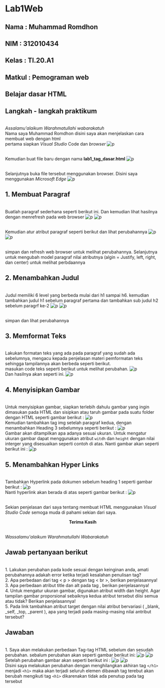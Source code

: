 # Lab1Web

## Nama     : Muhammad Romdhon
## NIM      : 312010434
## Kelas    : TI.20.A1
## Matkul   : Pemograman web

## Belajar dasar HTML
## Langkah - langkah praktikum

<br> *Assalamu'alaikum Warahmatullahi wabarakatuh* 
<br> Nama saya Muhammad Romdhon disini saya akan menjelaskan cara membuat web  dengan html
<br> pertama siapkan *Visual Studio* Code dan *browser*
![p](gambar/gambar1.png)

<br> Kemudian buat file baru dengan nama **lab1_tag_dasar.html**
![p](gambar/gambar2.png)

<br> Selanjutnya buka file tersebut menggunakan browser. Disini saya menggunakan *Microsoft Edge*
![p](gambar/gambar3.png)

## 1. Membuat Paragraf
<br> Buatlah paragraf sederhana seperti berikut ini. Dan kemudian lihat hasilnya dengan menrefresh pada web browser
![p](gambar/gambar4.png)
![p](gambar/gambar5.png)

<br> Kemudian atur atribut paragraf seperti berikut dan lihat perubahannya
![p](gambar/gambar6.png)
![p](gambar/gambar7.png)

<br> simpan dan refresh web browser untuk melihat perubahannya. Selanjutnya untuk mengubah model paragraf nilai atributnya  (algin = Justify, left, right, dan center) untuk melihat perbdaannya

## 2. Menambahkan Judul 
<br> Judul memiliki 6 level yang berbeda mulai dari h1 sampai h6. kemudian tambahkan judul h1 sebelum paragraf pertama dan tambahkan sub judul h2 sebelum paragrf ke-2
![p](gambar/gambar8.png)
![p](gambar/gambar9.png)

<br> simpan dan lihat perubahannya

## 3. Memformat Teks
<br> Lakukan formatan teks yang ada pada paragraf yang sudah ada sebelumnya, mengacu kepada penjelasan materi pemformatan teks sehingga tampilannya akan berbeda seperti berikut.
<br> masukan code teks seperti berikut untuk melihat perubahan.
![p](gambar/gambar10.png)
<br> Dan hasilnya akan seperti ini.
![p](gambar/gambar11.png)

## 4. Menyisipkan Gambar
<br> Untuk menyisipkan gambar, siapkan terlebih dahulu gambar yang ingin dimasukan pada HTML dan sisipkan atau taruh gambar pada suatu folder dengan HTML seperti gambar berikut :
![p](gambar/gambar14.png)
<br> Kemudian tambahkan tag img setelah paragraf kedua, dengan menambahkan Heading 3 sebelumnya seperti berikut :
![p](gambar/gambar12.png)
<br> Gambar akan ditampilkan apa adanya sesuai ukuran. Untuk mengatur ukuran gambar dapat menggunakan atribut `witdh` dan `height` dengan nilai interger yang disesuaikan seperti contoh di atas. Nanti gambar akan seperti berikut ini :
![p](gambar/gambar13.png)

## 5. Menambahkan Hyper Links

<br> Tambahkan Hyperlink pada dokumen sebelum heading 1 seperti gambar berikut : 
![p](gambar/gambar15.png)
<br> Nanti hyperlink akan berada di atas seperti gambar berikut :
![p](gambar/gambar16.png)
 
 <br> Sekian penjelasan dari saya tentang membuat HTML menggunakan *Visual Studio Code* semoga muda di pahami sekian dari saya.
 <br> <p align="center"> **Terima Kasih**

 <br> *Wassalamu'alaikum Warahmatullahi Wabarakatuh*

 ## Jawab pertanyaan berikut 
 <br> 1. Lakukan perubahan pada kode sesuai dengan keinginan anda, amati perubahannya adakah
error ketika terjadi kesalahan penulisan tag?
<br> 2. Apa perbedaan dari tag < p > dengan tag < br >, berikan penjelasannya!
<br> 3. Apa perbedaan atribut title dan alt pada tag <img>, berikan penjelasannya!
<br> 4. Untuk mengatur ukuran gambar, digunakan atribut width dan height. Agar tampilan gambar
proporsional sebaiknya kedua atribut tersebut diisi semua atau tidak? Berikan penjelasannya!
<br> 5. Pada link tambahkan atribut target dengan nilai atribut bervariasi ( _blank, _self, _top,
_parent ), apa yang terjadi pada masing-masing nilai antribut tersebut?

## Jawaban
<br> 1. Saya akan melakukan perbedaan Tag-tag HTML sebelum dan sesudah perubahan. sebalum perubahan akan seperti gambar berikut ini:
![p](gambar/gambar17.png)
![p](gambar/gambar16.png)
<br> Setelah perubahan gambar akan seperti berikut ini :
![p](gambar/gambar18.png)
![p](gambar/gambar19.png)
<br> Disini saya melakukan perubahan dengan menghilangkan akhiran tag `</h1>` menjadi `<h1>` maka akan terjadi seluruh elemen dibawah tag terebut akan berubah mengikuti tag `<h1>` dikarenakan tidak ada penutup pada tag tersebut

